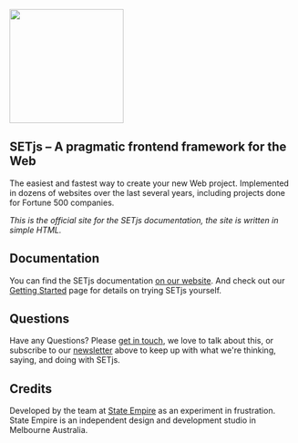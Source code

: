 <a href="https://setjs.org"><img src="http://dev.setjs.org/images/social/github.png" width="200"></a>
<br />

## SETjs – A pragmatic frontend framework for the Web
The easiest and fastest way to create your new Web project. Implemented in dozens of websites over the last several years, including projects done for Fortune 500 companies.

_This is the official site for the SETjs documentation, the site is written in simple HTML._

## Documentation

You can find the SETjs documentation [on our website](https://setjs.org/docs).   And check out our [Getting Started](https://setjs.org/docs/getting-started) page for details on trying SETjs yourself.

## Questions

Have any Questions? Please [get in touch](https://stateempire.com/contact), we love to talk about this, or subscribe to our [newsletter](https://setjs.org) above to keep up with what we're thinking, saying, and doing with SETjs.

## Credits

Developed by the team at [State Empire](https://stateempire.com) as an experiment in frustration. State Empire is an independent design and development studio in Melbourne Australia.
